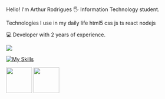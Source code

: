 Hello! I'm Arthur Rodrigues 🖐️
Information Technology student.

Technologies I use in my daily life
html5 css js ts react nodejs

💻 Developer with 2 years of experience.



<a href="mailto:arthurerodrigues01@gmail.com">
<img src="https://img.shields.io/badge/Gmail-D14836?style=for-the-badge&logo=gmail&logoColor=white"/>

  [![My Skills](https://skillicons.dev/icons?i=js,html,css,wasm)](https://skillicons.dev)
</a>

<img src="https://hermes.dio.me/tracks/aa71615b-e701-4cec-bb64-71ba6974c5fe.png" width="70">      <img src="https://hermes.dio.me/tracks/608ecefd-1d10-42ea-9f58-3e7a4548ab3e.png" width="70">








